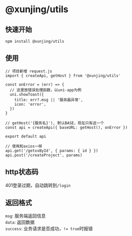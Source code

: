 # @xunjing/utils

## 快速开始
```npm install @xunjing/utils```

## 使用
```
// 项目新增 request.js
import { createApi, getHost } from '@xunjing/utils'

const onError = (err) => {
  // 这里放错误处理函数，以uni-app为例
  uni.showToast({
    title: err?.msg || '服务器异常',
    icon: 'error',
  })
}

// getHost('{服务名}'), 默认BASE，现在只有这一个
const api = createApi({ baseURL: getHost(), onError })

export default api

```

```
// 使用和axios一样
api.get('/getxxById', { params: { id } })
api.post('/createProject', params)
```
## http状态码
401登录过期，自动跳转到`/login`
## 返回格式
`msg`: 服务端返回信息  
`data`: 返回数据  
`success`: 业务请求是否成功，`!= true`时报错  
